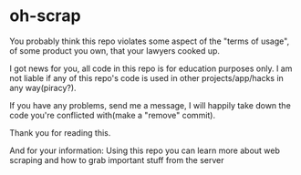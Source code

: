 # oh-scrap
You probably think this repo violates some aspect of the "terms of usage", of some product you own, that your lawyers cooked up.

I got news for you, all code in this repo is for education purposes only. I am not liable if any of this repo's code is used in other projects/app/hacks in any way(piracy?).

If you have any problems, send me a message, I will happily take down the code you're conflicted with(make a "remove" commit).

Thank you for reading this.

And for your information: Using this repo you can learn more about web scraping and how to grab important stuff from the server
